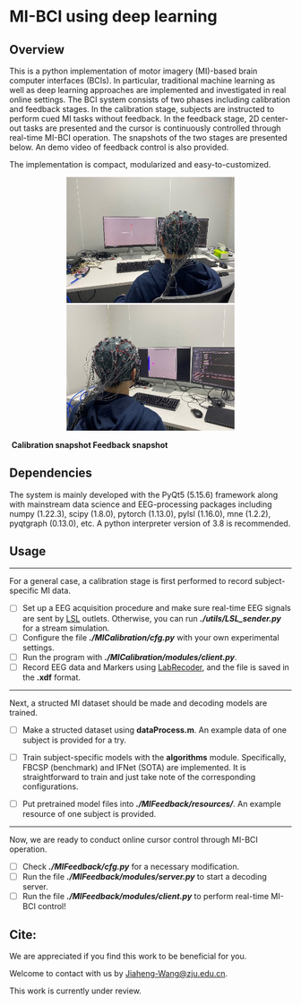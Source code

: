 # MI-BCI using deep learning

## Overview

This is a python implementation of motor imagery (MI)-based brain computer interfaces (BCIs). In particular, traditional machine learning as well as deep learning approaches are implemented and investigated in real online settings.  The BCI system consists of two phases including calibration and feedback stages. In the calibration stage, subjects are instructed to perform cued MI tasks without feedback. In the feedback stage,  2D center-out tasks are presented and the cursor is continuously controlled through real-time MI-BCI operation.  The snapshots of the two stages are presented below. An demo video of feedback control is also provided.

The implementation is compact, modularized and easy-to-customized.

<center class="half">
<img src="calibration snapshot.jpg" width=300/>
<img src="feedback snapshot.jpg" width=300/>
</center>

​															 **Calibration snapshot								 Feedback snapshot**

## Dependencies

The system is mainly developed with the PyQt5 (5.15.6) framework along with mainstream data science and EEG-processing packages including numpy (1.22.3), scipy (1.8.0), pytorch (1.13.0), pylsl (1.16.0), mne (1.2.2), pyqtgraph (0.13.0), etc. A python interpreter version of 3.8 is recommended.

## Usage

------

For a general case, a calibration stage is first performed to record subject-specific MI data.

- [ ] Set up a EEG acquisition procedure and make sure real-time EEG signals are sent by [LSL](https://github.com/labstreaminglayer) outlets. Otherwise, you can run ***./utils/LSL_sender.py*** for a stream simulation.
- [ ] Configure the file ***./MICalibration/cfg.py*** with your own experimental settings.
- [ ] Run the program with ***./MICalibration/modules/client.py***.
- [ ] Record EEG data and Markers using [LabRecoder](https://github.com/labstreaminglayer/App-LabRecorder), and the file is saved in the **.xdf** format.

------

Next,  a structed MI dataset should be made and decoding models are trained.

- [ ] Make a structed dataset using **dataProcess.m**. An example data of one subject is provided for a try.

- [ ] Train subject-specific models with the **algorithms** module. Specifically, FBCSP (benchmark) and IFNet (SOTA) are implemented. It is straightforward to train and just take note of the corresponding configurations.

- [ ] Put pretrained model files into ***./MIFeedback/resources/***. An example resource of one subject is provided.

------

Now, we are ready to conduct online cursor control through MI-BCI operation.

- [ ] Check ***./MIFeedback/cfg.py*** for a necessary modification.
- [ ] Run the file ***./MIFeedback/modules/server.py*** to start a decoding server.
- [ ] Run the file ***./MIFeedback/modules/client.py*** to perform real-time MI-BCI control!

## Cite:

We are appreciated if you find this work to be beneficial for you.

Welcome to contact with us by Jiaheng-Wang@zju.edu.cn.

This work is currently under review.
